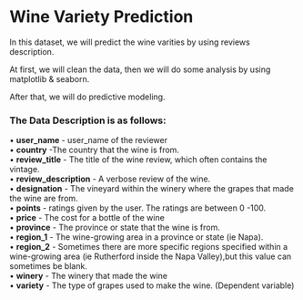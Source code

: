 # Wine Variety Prediction



In this dataset, we will predict the wine varities by using reviews description. 

At first, we will clean the data, then we will do some analysis by using matplotlib & seaborn.

After that, we will do predictive modeling.


### The Data Description is as follows:  

•	**user_name** - user_name of the reviewer  
•	**country** -The country that the wine is from.  
•	**review_title** - The title of the wine review, which often contains the vintage.  
•	**review_description** - A verbose review of the wine.  
•	**designation** - The vineyard within the winery where the grapes that made the wine are from.  
•	**points** - ratings given by the user. The ratings are between 0 -100.  
•	**price** - The cost for a bottle of the wine  
•	**province** - The province or state that the wine is from.  
•	**region_1** - The wine-growing area in a province or state (ie Napa).  
•	**region_2** - Sometimes there are more specific regions specified within a wine-growing area (ie Rutherford inside the Napa Valley),but this value can sometimes be blank.  
•	**winery** - The winery that made the wine  
•	**variety** - The type of grapes used to make the wine. (Dependent variable)
